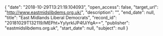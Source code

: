 {
  "date": "2018-10-29T13:21:19.104093", 
  "open_access": false, 
  "target_url": "http://www.eastmidslibdems.org.uk/", 
  "description": "", 
  "end_date": null, 
  "title": "East Midlands Liberal Democrats", 
  "record_id": "20181029T132119/MEPht+YyIyrkIJP4fJiYqA==", 
  "publisher": "eastmidslibdems.org.uk", 
  "start_date": null, 
  "subject": null
}

